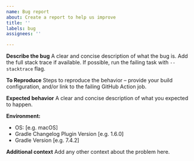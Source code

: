 ```yaml
---
name: Bug report
about: Create a report to help us improve
title: ''
labels: bug
assignees: ''

---
```


**Describe the bug**
A clear and concise description of what the bug is.
Add the full stack trace if available.
If possible, run the failing task with `--stacktrace` flag.

**To Reproduce**
Steps to reproduce the behavior – provide your build configuration, and/or link to the failing GitHub Action job.

**Expected behavior**
A clear and concise description of what you expected to happen.

**Environment:**
 - OS: [e.g. macOS]
 - Gradle Changelog Plugin Version [e.g. 1.6.0]
 - Gradle Version [e.g. 7.4.2]

**Additional context**
Add any other context about the problem here.
